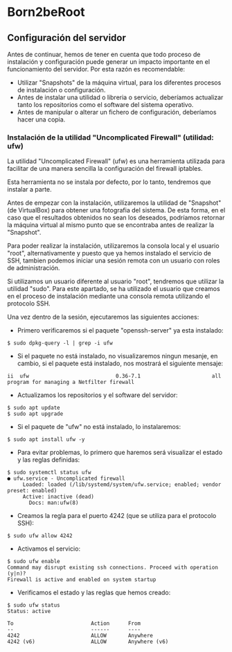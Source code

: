 # Born2beRoot

## Configuración del servidor

Antes de continuar, hemos de tener en cuenta que todo proceso de instalación y configuración puede generar un impacto importante en el funcionamiento del servidor. Por esta razón es recomendable:

- Utilizar "Snapshots" de la máquina virtual, para los diferentes procesos de instalación o configuración.
- Antes de instalar una utilidad o libreria o servicio, deberíamos actualizar tanto los repositorios como el software del sistema operativo.
- Antes de manipular o alterar un fichero de configuración, deberíamos hacer una copia.

### Instalación de la utilidad "Uncomplicated Firewall" (utilidad: ufw)

La utilidad "Uncomplicated Firewall" (ufw) es una herramienta utilizada para facilitar de una manera sencilla la configuración del firewall iptables. 

Esta herramienta no se instala por defecto, por lo tanto, tendremos que instalar a parte.

Antes de empezar con la instalación, utilizaremos la utilidad de "Snapshot" (de VirtualBox) para obtener una fotografia del sistema. De esta forma, en el caso que el resultados obtenidos no sean los deseados, podríamos retornar la máquina virtual al mismo punto que se encontraba antes de realizar la "Snapshot".

Para poder realizar la instalación, utilizaremos la consola local y el usuario "root", alternativamente y puesto que ya hemos instalado el servicio de SSH, tambien podemos iniciar una sesión remota con un usuario con roles de administración.

Si utilizamos un usuario diferente al usuario "root", tendremos que utilizar la utilidad "sudo". Para este apartado, se ha utilizado el usuario que creamos en el proceso de instalación mediante una consola remota utilizando el protocolo SSH.

Una vez dentro de la sesión, ejecutaremos las siguientes acciones:

- Primero verificaremos si el paquete "openssh-server" ya esta instalado: 
```
$ sudo dpkg-query -l | grep -i ufw
```
- Si el paquete no está instalado, no visualizaremos ningun mesanje, en cambio, si el paquete está instalado, nos mostrará el siguiente mensaje:
```
ii  ufw                            0.36-7.1                       all          program for managing a Netfilter firewall
```
- Actualizamos los repositorios y el software del servidor:
```
$ sudo apt update
$ sudo apt upgrade
```
- Si el paquete de "ufw" no está instalado, lo instalaremos:
```
$ sudo apt install ufw -y
```
- Para evitar problemas, lo primero que haremos será visualizar el estado y las reglas definidas:
```
$ sudo systemctl status ufw
● ufw.service - Uncomplicated firewall
     Loaded: loaded (/lib/systemd/system/ufw.service; enabled; vendor preset: enabled)
     Active: inactive (dead)
       Docs: man:ufw(8)
```
- Creamos la regla para el puerto 4242 (que se utiliza para el protocolo SSH):
```
$ sudo ufw allow 4242
```
- Activamos el servicio:
```
$ sudo ufw enable
Command may disrupt existing ssh connections. Proceed with operation (y|n)? 
Firewall is active and enabled on system startup
```
- Verificamos el estado y las reglas que hemos creado:
```
$ sudo ufw status
Status: active

To                         Action      From
--                         ------      ----
4242                       ALLOW       Anywhere                  
4242 (v6)                  ALLOW       Anywhere (v6)       
```
